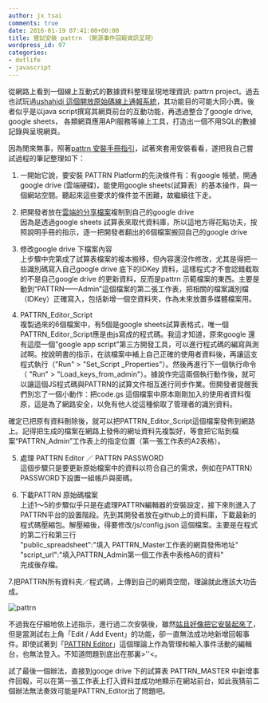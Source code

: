 ```yaml
---
author: jx tsai
comments: true
date: 2016-01-19 07:41:00+00:00
title: 嘗試安裝 pattrn （開源事件回報資訊呈現）
wordpress_id: 97
categories:
- dotlife
- javascript
---
```


從網路上看到一個線上互動式的數據資料整理呈現地理資訊: pattrn project。過去也試玩過[ushahidi 這個開放原始碼線上通報系統](https://www.ushahidi.com/features)，其功能目的可能大同小異。後者似乎是以java script撰寫其網頁前台的互動功能，再透過整合了google drive, google sheets， 各類網頁應用API服務等線上工具，打造出一個不用SQL的數據記錄與呈現網頁。  
  
  
  
  
因為閒來無事，照著[pattrn 安裝手冊指引](http://pattrn.co/wp-content/uploads/2016/01/PATTRN-Complete-Doc-final.pdf)，試著來套用安裝看看，遂把我自己嘗試過程的筆記整理如下：  
  
1. 一開始它說，要安裝 PATTRN Platform的先決條件有：有google 帳號，開通google drive (雲端硬碟)，能使用google sheets(試算表）的基本操作，與一個網站空間。聽起來這些要求的條件並不困難，故繼續往下走。  
  
2. 把開發者放在[雲端的分享檔案](https://drive.google.com/folderview?id=0BwR9PFzDne86dU1qRWpxY3pacUU&usp=sharing)複制到自己的google drive  
因為是透過google sheets 試算表來取代資料庫，所以這地方得花點功夫，按照說明手冊的指示，逐一把開發者翻出的6個檔案搬回自己的google drive   
  
3. 修改google drive 下檔案內容  
上步驟中完第成了試算表檔案的複本搬移，但內容還沒作修改，尤其是得把一些識別碼寫入自己google drive 底下的IDKey 資料，這樣程式才不會認錯截取的不是自己google drive 的更新資料，反而是pattrn 示範檔案的東西。主要是動到“PATTRN——Admin”這個檔案的第二張工作表，把相關的檔案識別檔（IDKey）正確寫入，包括新增一個空資料夾，作為未來放置多媒體檔案用。  
  
4. PATTRN_Editor_Script  
複製過來的6個檔案中，有5個是google sheets試算表格式，唯一個PATTRN_Editor_Script應是由js寫成的程式碼。我這才知道，原來google 還有這麼一個"google app script"第三方開發工具，可以進行程式碼的編寫與測試啊。按說明書的指示，在該檔案中補上自己正確的使用者資料後，再讓這支程式執行（"Run" > "Set_Script _Properties"）。然後再進行下一個執行命令（ "Run" > "Load_keys_from_admin"）。據說作完這兩個執行動作後，就可以讓這個JS程式碼與PATTRN的試算文件相互進行同步作業。但開發者提醒我們別忘了一個小動作：把code.gs 這個檔案中原本剛剛加入的使用者資料復原，這是為了網路安全，以免有他人從這種偷取了管理者的識別資料。   
  
確定已把原有資料刪除後，就可以把PATTRN_Editor_Script這個檔案發佈到網路上。記得把生成的檔案在網路上發佈的網址資料先複製好，等會把它貼到檔案“PATTRN_Admin”工作表上的指定位置（第一張工作表的A2表格）。  
  
5. 處理 PATTRN Editor ／ PATTRN PASSWORD   
這個步驟只是要更新原始檔案中的資料以符合自己的需求，例如在PATTRN）PASSWORD下設置一組帳戶與密碼。  
  
6. 下載PATTRN 原始碼檔案  
上述1～5的步驟似乎只是在處理PATTRN編輯器的安裝設定，接下來則進入了PATTRN平台的設置階段。先到其開發者放在github上的資料庫，下載最新的程式碼壓縮包。解壓縮後，得要修改/js/config.json 這個檔案。主要是在程式的第二行和第三行  
"public_spreadsheet":"填入 PATTRN_Master工作表的網頁發佈地址"  
"script_url":"填入PATTRN_Admin第一個工作表中表格A6的資料"  
完成後存檔。  
  
7.把PATTRN所有資料夾／程式碼，上傳到自己的網頁空間，理論就此應該大功告成。  
  
![pattrn ](https://2.bp.blogspot.com/-ieSRA350bag/V33A_KKIUxI/AAAAAAAAKTE/PyawHvHcPsclGaNyqU3C5tzqgIbv3VfLQCLcB/s320/Screenshot-from-2016-01-18-103241-1024x576.png)  
  
不過我在仔細地依上述指示，進行過二次安裝後，雖然[姑且好像把它安裝起來了](http://blog.jxtsai.info/pattrn/)，但是當測試右上角「Edit / Add Event」的功能，卻一直無法成功地新增回報事件。即使試著到「[PATTRN Editor](https://script.google.com/macros/s/AKfycbxmPXN6UyeqQFDohCtNsQTKOSIwSOGRnFxAnYdfj8sCMihOj6M/exec?par=editor)」這個理論上作為管理和輸入事件活動的編輯台，也無法登入。不知道問題到底出在那裏>''<。  
  
試了最後一個辦法，直接到googe drive 下的試算表 PATTRN_MASTER 中新增事件回報，可以在第一張工作表上打入資料並成功地顯示在網站前台，如此我猜前二個辦法無法奏效可能是PATTRN_Editor出了問題吧。
